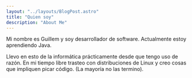 ```yaml
---
layout: "../layouts/BlogPost.astro"
title: "Quien soy"
description: "About Me"
---
```

 
Mi nombre es Guillem y soy desarrollador de software. Actualmente estoy aprendiendo Java.

Llevo en esto de la informática prácticamente desde que tengo uso de razón. En mi tiempo libre trasteo con distribuciones de Linux y creo cosas que impliquen picar código. (La mayoría no las termino).
